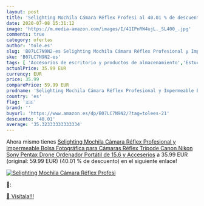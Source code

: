 ```yaml
---
layout: post
title: 'Selighting Mochila Cámara Réflex Profesi al 40.01 % de descuento'
date: 2020-07-08 15:31:12
image: 'https://m.media-amazon.com/images/I/41IPnRW4ujL._SL400_.jpg'
comments: true
category: ofertas
author: 'tole.es'
slug: 'B07LC7N9N2-es Selighting Mochila Cámara Réflex Profesional y Impermeable...'
sku: 'B07LC7N9N2-es'
tags: [ 'Accesorios de escritorio y productos de almacenamiento','Estuches escolares','Herramientas de mano para jardinería','Jardinería','Jardín','Material de oficina','Materiales, organizadores y dispensadores de escritorio','Oficina y papelería','Tijeras de podar para jardinería','mochila', ]
actualPrice: 35.99 EUR
currency: EUR
price: 35.99
comparePrice: 59.99 EUR
prodname: 'Selighting Mochila Cámara Réflex Profesional y Impermeable Bolsa Fotográfica para Cámaras Réflex Trípode Canon Nikon Sony Pentax Drone Ordenador Portátil de 15.6   y Acceserios'
country: 'es'
flag: '🇪🇸'
brand: ''
buyurl: 'https://www.amazon.es/dp/B07LC7N9N2/?tag=tolees-21'
descuento: '40.01'
average: '35.32333333333334'
---
```


Ahora mismo tienes [Selighting Mochila Cámara Réflex Profesional y Impermeable Bolsa Fotográfica para Cámaras Réflex Trípode Canon Nikon Sony Pentax Drone Ordenador Portátil de 15.6   y Acceserios](https://www.amazon.es/dp/B07LC7N9N2/?tag=tolees-21) a 35.99 EUR (original: 59.99 EUR) (40.01 %  de descuento) en el siguiente enlace!

[![Selighting Mochila Cámara Réflex Profesi](https://m.media-amazon.com/images/I/41IPnRW4ujL._SL400_.jpg)](https://www.amazon.es/dp/B07LC7N9N2/?tag=tolees-21)

🔎:


[🛒 Visítala!!!](https://www.amazon.es/dp/B07LC7N9N2/?tag=tolees-21)
